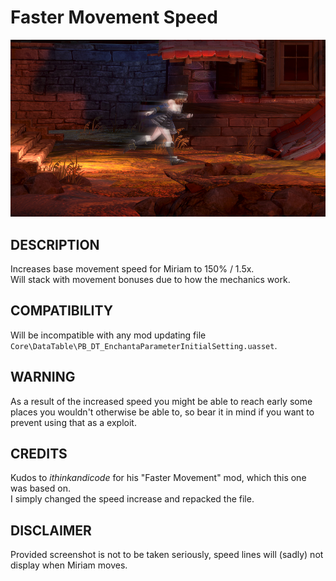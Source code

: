 # Faster Movement Speed

![](thumbnail.jpg)

## DESCRIPTION

Increases base movement speed for Miriam to 150% / 1.5x.  
Will stack with movement bonuses due to how the mechanics work.

## COMPATIBILITY

Will be incompatible with any mod updating file  
`Core\DataTable\PB_DT_EnchantaParameterInitialSetting.uasset`.

## WARNING

As a result of the increased speed you might be able to reach early some places you wouldn't otherwise be able to, so bear it in mind if you want to prevent using that as a exploit.

## CREDITS

Kudos to _ithinkandicode_ for his "Faster Movement" mod, which this one was based on.  
I simply changed the speed increase and repacked the file.

## DISCLAIMER

Provided screenshot is not to be taken seriously, speed lines will (sadly) not display when Miriam moves.
